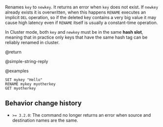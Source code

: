 Renames `key` to `newkey`.
It returns an error when `key` does not exist.
If `newkey` already exists it is overwritten, when this happens `RENAME` executes an implicit `DEL` operation, so if the deleted key contains a very big value it may cause high latency even if `RENAME` itself is usually a constant-time operation.

In Cluster mode, both `key` and `newkey` must be in the same **hash slot**, meaning that in practice only keys that have the same hash tag can be reliably renamed in cluster.

@return

@simple-string-reply

@examples

```cli
SET mykey "Hello"
RENAME mykey myotherkey
GET myotherkey
```

## Behavior change history

*   `>= 3.2.0`: The command no longer returns an error when source and destination names are the same.